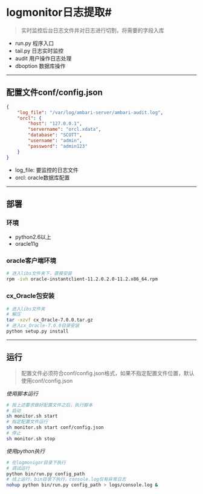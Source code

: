 # logmonitor日志提取#

> 实时监控后台日志文件并对日志进行切割，将需要的字段入库

- run.py 程序入口
- tail.py 日志实时监控
- audit 用户操作日志处理
- dboption 数据库操作

-------------------------------------

## 配置文件conf/config.json

```json
{
    "log_file": "/var/log/ambari-server/ambari-audit.log",
    "orcl": {
        "host": "127.0.0.1",
        "servername": "orcl.xdata",
        "database": "SCOTT",
        "username": "admin",
        "password": "admin123"
    }
}
```

- log_file: 要监控的日志文件
- orcl: oracle数据库配置

-------------------------------------

## 部署

### 环境

- python2.6以上
- oracle11g

### oracle客户端环境

```sh
# 进入libs文件夹下，直接安装
rpm -ivh oracle-instantclient-11.2.0.2.0-11.2.x86_64.rpm
```
### cx_Oracle包安装

```sh
# 进入libs文件夹
# 解压
tar -xzvf cx_Oracle-7.0.0.tar.gz
# 进入cx_Oracle-7.0.0目录安装
python setup.py install
```

---------------------------------------

## 运行

> 配置文件必须符合conf/config.json格式，如果不指定配置文件位置，默认使用conf/config.json

*使用脚本运行*
```sh
# 按上述要求做好配置文件之后，执行脚本
# 启动
sh monitor.sh start
# 指定配置文件运行
sh monitor.sh start conf/config.json
# 停止
sh monitor.sh stop
```

*使用python执行*

```sh
# 在logmonigor目录下执行
# 调试运行
python bin/run.py config_path
# 线上运行，bin目录下执行，console.log仅有异常日志
nohup python bin/run.py config_path > logs/console.log &
```